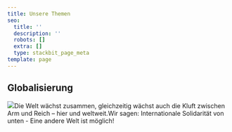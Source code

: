 ```yaml
---
title: Unsere Themen
seo:
  title: ''
  description: ''
  robots: []
  extra: []
  type: stackbit_page_meta
template: page
---
```

## **Globalisierung**

![](images/robust-iron.png)Die Welt wächst zusammen, gleichzeitig wächst auch die Kluft zwischen Arm und Reich – hier und weltweit.Wir sagen: Internationale Solidarität von unten - Eine andere Welt ist möglich!

